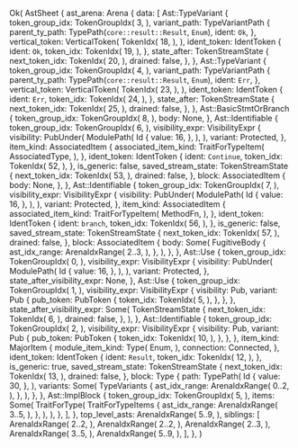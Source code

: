Ok(
    AstSheet {
        ast_arena: Arena {
            data: [
                Ast::TypeVariant {
                    token_group_idx: TokenGroupIdx(
                        3,
                    ),
                    variant_path: TypeVariantPath {
                        parent_ty_path: TypePath(`core::result::Result`, `Enum`),
                        ident: `Ok`,
                    },
                    vertical_token: VerticalToken(
                        TokenIdx(
                            18,
                        ),
                    ),
                    ident_token: IdentToken {
                        ident: `Ok`,
                        token_idx: TokenIdx(
                            19,
                        ),
                    },
                    state_after: TokenStreamState {
                        next_token_idx: TokenIdx(
                            20,
                        ),
                        drained: false,
                    },
                },
                Ast::TypeVariant {
                    token_group_idx: TokenGroupIdx(
                        4,
                    ),
                    variant_path: TypeVariantPath {
                        parent_ty_path: TypePath(`core::result::Result`, `Enum`),
                        ident: `Err`,
                    },
                    vertical_token: VerticalToken(
                        TokenIdx(
                            23,
                        ),
                    ),
                    ident_token: IdentToken {
                        ident: `Err`,
                        token_idx: TokenIdx(
                            24,
                        ),
                    },
                    state_after: TokenStreamState {
                        next_token_idx: TokenIdx(
                            25,
                        ),
                        drained: false,
                    },
                },
                Ast::BasicStmtOrBranch {
                    token_group_idx: TokenGroupIdx(
                        8,
                    ),
                    body: None,
                },
                Ast::Identifiable {
                    token_group_idx: TokenGroupIdx(
                        6,
                    ),
                    visibility_expr: VisibilityExpr {
                        visibility: PubUnder(
                            ModulePath(
                                Id {
                                    value: 16,
                                },
                            ),
                        ),
                        variant: Protected,
                    },
                    item_kind: AssociatedItem {
                        associated_item_kind: TraitForTypeItem(
                            AssociatedType,
                        ),
                    },
                    ident_token: IdentToken {
                        ident: `Continue`,
                        token_idx: TokenIdx(
                            52,
                        ),
                    },
                    is_generic: false,
                    saved_stream_state: TokenStreamState {
                        next_token_idx: TokenIdx(
                            53,
                        ),
                        drained: false,
                    },
                    block: AssociatedItem {
                        body: None,
                    },
                },
                Ast::Identifiable {
                    token_group_idx: TokenGroupIdx(
                        7,
                    ),
                    visibility_expr: VisibilityExpr {
                        visibility: PubUnder(
                            ModulePath(
                                Id {
                                    value: 16,
                                },
                            ),
                        ),
                        variant: Protected,
                    },
                    item_kind: AssociatedItem {
                        associated_item_kind: TraitForTypeItem(
                            MethodFn,
                        ),
                    },
                    ident_token: IdentToken {
                        ident: `branch`,
                        token_idx: TokenIdx(
                            56,
                        ),
                    },
                    is_generic: false,
                    saved_stream_state: TokenStreamState {
                        next_token_idx: TokenIdx(
                            57,
                        ),
                        drained: false,
                    },
                    block: AssociatedItem {
                        body: Some(
                            FugitiveBody {
                                ast_idx_range: ArenaIdxRange(
                                    2..3,
                                ),
                            },
                        ),
                    },
                },
                Ast::Use {
                    token_group_idx: TokenGroupIdx(
                        0,
                    ),
                    visibility_expr: VisibilityExpr {
                        visibility: PubUnder(
                            ModulePath(
                                Id {
                                    value: 16,
                                },
                            ),
                        ),
                        variant: Protected,
                    },
                    state_after_visibility_expr: None,
                },
                Ast::Use {
                    token_group_idx: TokenGroupIdx(
                        1,
                    ),
                    visibility_expr: VisibilityExpr {
                        visibility: Pub,
                        variant: Pub {
                            pub_token: PubToken {
                                token_idx: TokenIdx(
                                    5,
                                ),
                            },
                        },
                    },
                    state_after_visibility_expr: Some(
                        TokenStreamState {
                            next_token_idx: TokenIdx(
                                6,
                            ),
                            drained: false,
                        },
                    ),
                },
                Ast::Identifiable {
                    token_group_idx: TokenGroupIdx(
                        2,
                    ),
                    visibility_expr: VisibilityExpr {
                        visibility: Pub,
                        variant: Pub {
                            pub_token: PubToken {
                                token_idx: TokenIdx(
                                    10,
                                ),
                            },
                        },
                    },
                    item_kind: MajorItem {
                        module_item_kind: Type(
                            Enum,
                        ),
                        connection: Connected,
                    },
                    ident_token: IdentToken {
                        ident: `Result`,
                        token_idx: TokenIdx(
                            12,
                        ),
                    },
                    is_generic: true,
                    saved_stream_state: TokenStreamState {
                        next_token_idx: TokenIdx(
                            13,
                        ),
                        drained: false,
                    },
                    block: Type {
                        path: TypePath(
                            Id {
                                value: 30,
                            },
                        ),
                        variants: Some(
                            TypeVariants {
                                ast_idx_range: ArenaIdxRange(
                                    0..2,
                                ),
                            },
                        ),
                    },
                },
                Ast::ImplBlock {
                    token_group_idx: TokenGroupIdx(
                        5,
                    ),
                    items: Some(
                        TraitForType(
                            TraitForTypeItems {
                                ast_idx_range: ArenaIdxRange(
                                    3..5,
                                ),
                            },
                        ),
                    ),
                },
            ],
        },
        top_level_asts: ArenaIdxRange(
            5..9,
        ),
        siblings: [
            ArenaIdxRange(
                2..2,
            ),
            ArenaIdxRange(
                2..2,
            ),
            ArenaIdxRange(
                2..3,
            ),
            ArenaIdxRange(
                3..5,
            ),
            ArenaIdxRange(
                5..9,
            ),
        ],
    },
)